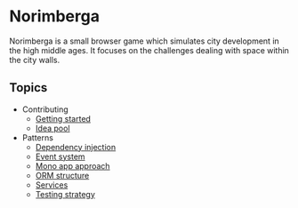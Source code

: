 # Norimberga

Norimberga is a small browser game which simulates city development in the high middle ages. It focuses on the
challenges dealing with space within the city walls.

## Topics

* Contributing
    * [Getting started](docs/contributing/getting_started.md)
    * [Idea pool](docs/contributing/idea_pool.md)
* Patterns
    * [Dependency injection](docs/patterns/dependency_injection.md)
    * [Event system](docs/patterns/event_system.md)
    * [Mono app approach](docs/patterns/mono_app_approach.md)
    * [ORM structure](docs/patterns/orm_structure.md)
    * [Services](docs/patterns/services.md)
    * [Testing strategy](docs/patterns/testing_strategy.md)
